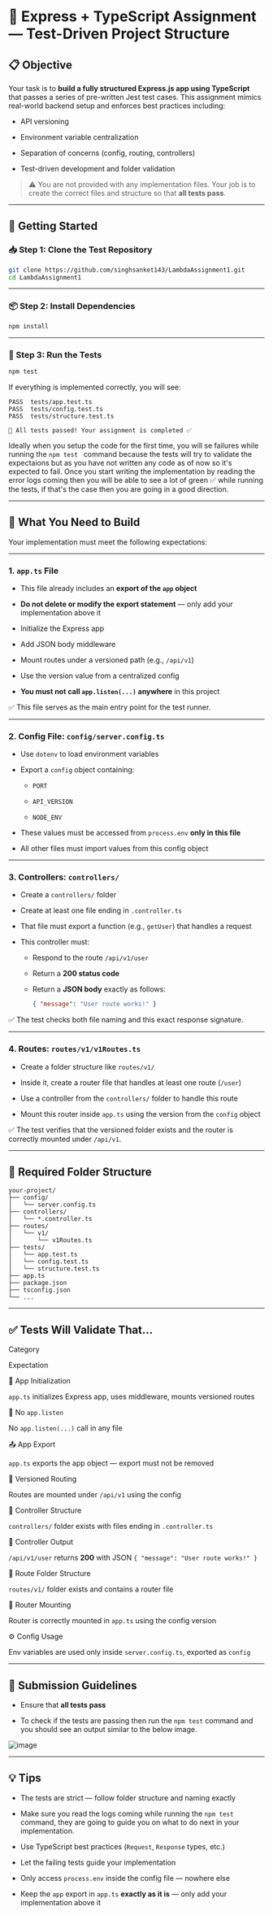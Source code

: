 
# 🧪 Express + TypeScript Assignment — Test-Driven Project Structure

## 📋 Objective

Your task is to **build a fully structured Express.js app using TypeScript** that passes a series of pre-written Jest test cases. This assignment mimics real-world backend setup and enforces best practices including:

-   API versioning
    
-   Environment variable centralization
    
-   Separation of concerns (config, routing, controllers)
    
-   Test-driven development and folder validation
    

> ⚠️ You are not provided with any implementation files. Your job is to create the correct files and structure so that **all tests pass**.

----------

## 🚀 Getting Started

### 📥 Step 1: Clone the Test Repository

```bash
git clone https://github.com/singhsanket143/LambdaAssignment1.git
cd LambdaAssignment1

```


----------

### 📦 Step 2: Install Dependencies

```bash
npm install

```

----------

### 🧪 Step 3: Run the Tests

```bash
npm test

```

If everything is implemented correctly, you will see:

```
PASS  tests/app.test.ts
PASS  tests/config.test.ts
PASS  tests/structure.test.ts

🎉 All tests passed! Your assignment is completed ✅

```

Ideally when you setup the code for the first time, you will se failures while running the `npm test ` command because the tests will try to validate the expectaions but as you have not written any code as of now so it's expected to fail. Once you start writing the implementation by reading the error logs coming then you will be able to see a lot of green ✅ while running the tests, if that's the case then you are going in a good direction. 

----------

## 🧠 What You Need to Build

Your implementation must meet the following expectations:

----------

### 1. `app.ts` File

-   This file already includes an **export of the `app` object**
    
-   **Do not delete or modify the export statement** — only add your implementation above it
    
-   Initialize the Express app
    
-   Add JSON body middleware
    
-   Mount routes under a versioned path (e.g., `/api/v1`)
    
-   Use the version value from a centralized config
    
-   **You must not call `app.listen(...)` anywhere** in this project
    

✅ This file serves as the main entry point for the test runner.

----------

### 2. Config File: `config/server.config.ts`

-   Use `dotenv` to load environment variables
    
-   Export a `config` object containing:
    
    -   `PORT`
        
    -   `API_VERSION`
        
    -   `NODE_ENV`
        
-   These values must be accessed from `process.env` **only in this file**
    
-   All other files must import values from this config object
    

----------

### 3. Controllers: `controllers/`

-   Create a `controllers/` folder
    
-   Create at least one file ending in `.controller.ts`
    
-   That file must export a function (e.g., `getUser`) that handles a request
    
-   This controller must:
    
    -   Respond to the route `/api/v1/user`
        
    -   Return a **200 status code**
        
    -   Return a **JSON body** exactly as follows:
        
        ```json
        { "message": "User route works!" }
        
        ```
        

✅ The test checks both file naming and this exact response signature.

----------

### 4. Routes: `routes/v1/v1Routes.ts`

-   Create a folder structure like `routes/v1/`
    
-   Inside it, create a router file that handles at least one route (`/user`)
    
-   Use a controller from the `controllers/` folder to handle this route
    
-   Mount this router inside `app.ts` using the version from the `config` object
    

✅ The test verifies that the versioned folder exists and the router is correctly mounted under `/api/v1`.

----------

## 📁 Required Folder Structure

```
your-project/
├── config/
│   └── server.config.ts
├── controllers/
│   └── *.controller.ts
├── routes/
│   └── v1/
│       └── v1Routes.ts
├── tests/
│   └── app.test.ts
│   └── config.test.ts
│   └── structure.test.ts
├── app.ts
├── package.json
├── tsconfig.json
└── ...

```

----------

## ✅ Tests Will Validate That...

Category

Expectation

🔧 App Initialization

`app.ts` initializes Express app, uses middleware, mounts versioned routes

🛑 No `app.listen`

No `app.listen(...)` call in any file

📤 App Export

`app.ts` exports the app object — export must not be removed

🧪 Versioned Routing

Routes are mounted under `/api/v1` using the config

📂 Controller Structure

`controllers/` folder exists with files ending in `.controller.ts`

📣 Controller Output

`/api/v1/user` returns **200** with JSON `{ "message": "User route works!" }`

📁 Route Folder Structure

`routes/v1/` folder exists and contains a router file

🔗 Router Mounting

Router is correctly mounted in `app.ts` using the config version

⚙️ Config Usage

Env variables are used only inside `server.config.ts`, exported as `config`

----------

## 🏁 Submission Guidelines
    
-   Ensure that **all tests pass**
    
-   To check if the tests are passing then run the `npm test` command and you should see an output similar to the below image.

![image](/snaps/1.png)
    

----------

## 💡 Tips

-   The tests are strict — follow folder structure and naming exactly

-   Make sure you read the logs coming while running the `npm test` command, they are going to guide you on what to do next in your implementation.
    
-   Use TypeScript best practices (`Request`, `Response` types, etc.)
    
-   Let the failing tests guide your implementation
    
-   Only access `process.env` inside the config file — nowhere else
    
-   Keep the `app` export in `app.ts` **exactly as it is** — only add your implementation above it
    
